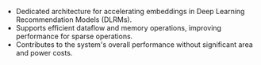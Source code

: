 - Dedicated architecture for accelerating embeddings in Deep Learning Recommendation Models (DLRMs).
- Supports efficient dataflow and memory operations, improving performance for sparse operations.
- Contributes to the system's overall performance without significant area and power costs.